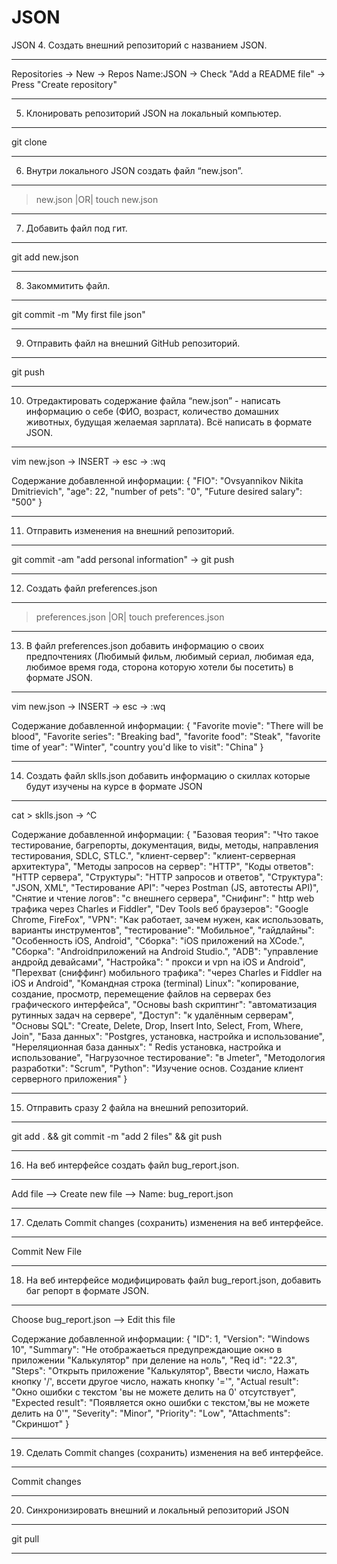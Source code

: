 # JSON

JSON
 4. Создать внешний репозиторий c названием JSON.
***
Repositories -> New -> Repos Name:JSON -> Check "Add a README file" -> Press "Create repository"
***
 5. Клонировать репозиторий JSON на локальный компьютер.
***
git clone <HTTPS link>
***
 6. Внутри локального JSON создать файл “new.json”.
***
> new.json |OR| touch new.json
***
 7. Добавить файл под гит.
***
git add new.json
***
 8. Закоммитить файл.
***
git commit -m "My first file json"
***
 9. Отправить файл на внешний GitHub репозиторий.
***
git push
***
 10. Отредактировать содержание файла “new.json” - написать информацию о себе (ФИО, возраст, количество домашних животных, будущая желаемая зарплата). Всё написать в формате JSON.
***
vim new.json -> INSERT -> esc -> :wq

Содержание добавленной информации:
{
 "FIO": "Ovsyannikov Nikita Dmitrievich",
 "age": 22,
 "number of pets": "0",
 "Future desired salary": "500"
}
***
 11. Отправить изменения на внешний репозиторий.
***
git commit -am "add personal information" -> git push
***
 12. Создать файл preferences.json
***
> preferences.json |OR| touch preferences.json
***
 13. В файл preferences.json добавить информацию о своих предпочтениях (Любимый фильм, любимый сериал, любимая еда, любимое время года, сторона которую хотели бы посетить) в формате JSON.
***
vim new.json -> INSERT -> esc -> :wq

Содержание добавленной информации:
{
 "Favorite movie": "There will be blood",
 "Favorite series": "Breaking bad",
 "favorite food": "Steak",
 "favorite time of year": "Winter",
 "country you'd like to visit": "China"
}
***
 14. Создать файл sklls.json добавить информацию о скиллах которые будут изучены на курсе в формате JSON
***
cat > sklls.json -> ^C

Содержание добавленной информации:
{
    "Базовая теория": "Что такое тестирование, багрепорты, документация, виды, методы, направления тестирования, SDLC, STLC.",
    "клиент-сервер": "клиент-серверная архитектура",
    "Методы запросов на сервер": "HTTP",
    "Коды ответов": "HTTP сервера",
    "Структуры": "HTTP запросов и ответов",
    "Структура": "JSON, XML",
    "Тестирование API": "через Postman (JS, автотесты API)",
    "Снятие и чтение логов": "c внешнего сервера",
    "Снифинг": " http web трафика через Charles и Fiddler",
    "Dev Tools веб браузеров": "Google Chrome, FireFox",
    "VPN": "Как работает, зачем нужен, как использовать, варианты инструментов",
    "тестирование": "Мобильное",
    "гайдлайны": "Особенность iOS, Android",
    "Сборка": "iOS приложений на XCode.",
    "Сборка": "Androidприложений на Android Studio.",
    "ADB": "управление андройд девайсами",
    "Настройка": " прокси и vpn на iOS и Android",
    "Перехват (сниффинг) мобильного трафика": "через Charles и Fiddler на iOS и Android",
    "Командная строка (terminal) Linux": "копирование, создание, просмотр, перемещение файлов на серверах без графического интерфейса",
    "Основы bash скриптинг": "автоматизация рутинных задач на сервере",
    "Доступ": "к удалённым серверам",
    "Основы SQL": "Create, Delete, Drop, Insert Into, Select, From, Where, Join",
    "База данных": "Postgres, установка, настройка и использование",
    "Нереляционная база данных": " Redis установка, настройка и использование",
    "Нагрузочное тестирование": "в Jmeter",
    "Методология разработки": "Scrum",
    "Python": "Изучение основ. Создание клиент серверного приложения"
}
***
 15. Отправить сразу 2 файла на внешний репозиторий.
***
git add . && git commit -m "add 2 files" && git push
***
 16. На веб интерфейсе создать файл bug_report.json.
***
Add file --> Create new file --> Name: bug_report.json
***
 17. Сделать Commit changes (сохранить) изменения на веб интерфейсе.
***
Commit New File
***
 18. На веб интерфейсе модифицировать файл bug_report.json, добавить баг репорт в формате JSON.
***
Choose bug_report.json --> Edit this file

Содержание добавленной информации:
{
	"ID": 1,
        "Version": "Windows 10",
	"Summary": "Не отображаеться предупреждающие окно в приложении "Калькулятор" при деление на ноль",
	"Req id": "22.3",
	"Steps": "Открыть приложение "Калькулятор", Ввести число, Нажать кнопку '/', вссети другое число, нажать кнопку '='",
	"Actual result": "Окно ошибки с текстом 'вы не можете делить на 0' отсутствует",
	"Expected result": "Появляется окно ошибки с текстом,'вы не можете делить на 0'",
	"Severity": "Minor",
	"Priority": "Low",
        "Attachments": "Скриншот"
}
***
 19. Сделать Commit changes (сохранить) изменения на веб интерфейсе.
***
Commit changes
***
 20. Синхронизировать внешний и локальный репозиторий JSON
***
git pull
***
